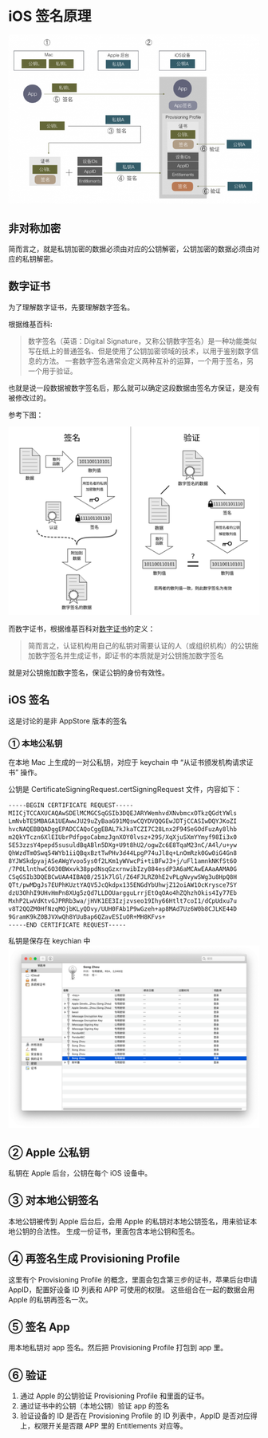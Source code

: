 # iOS 签名原理

![sign](./sign4-768x517.png)

## 非对称加密
简而言之，就是私钥加密的数据必须由对应的公钥解密，公钥加密的数据必须由对应的私钥解密。

## 数字证书
为了理解数字证书，先要理解数字签名。

根据维基百科:
> 数字签名（英语：Digital Signature，又称公钥数字签名）是一种功能类似写在纸上的普通签名、但是使用了公钥加密领域的技术，以用于鉴别数字信息的方法。
> 一套数字签名通常会定义两种互补的运算，一个用于签名，另一个用于验证。

也就是说一段数据被数字签名后，那么就可以确定这段数据由签名方保证，是没有被修改过的。

参考下图：

![digital_sig](./Digital_Signature_diagram_zh-CN.svg)


而数字证书，根据维基百科对[数字证书](https://zh.wikipedia.org/wiki/公開金鑰認證)的定义：
> 简而言之，认证机构用自己的私钥对需要认证的人（或组织机构）的公钥施加数字签名并生成证书，即证书的本质就是对公钥施加数字签名


就是对公钥施加数字签名，保证公钥的身份有效性。

## iOS 签名

这是讨论的是非 AppStore 版本的签名


### ① 本地公私钥
在本地 Mac 上生成的一对公私钥，对应于 keychain 中 “从证书颁发机构请求证书” 操作。

公钥是 CertificateSigningRequest.certSigningRequest 文件，内容如下：

```
-----BEGIN CERTIFICATE REQUEST-----
MIICjTCCAXUCAQAwSDElMCMGCSqGSIb3DQEJARYWemhvdXNvbmcxOTkzQGdtYWls
LmNvbTESMBAGA1UEAwwJU29uZyBaaG91MQswCQYDVQQGEwJDTjCCASIwDQYJKoZI
hvcNAQEBBQADggEPADCCAQoCggEBAL7kJkaTCZI7C28Lnx2F94SeGOdFuzAy8lhb
m2QkYTczn6XlEIUbrPdfpgoCabmzJgnXOY0lvsz+29S/XqXjuSXmYYmyf98Ii3x0
SE53zzsY4pepd5susuldBqABln5DXg+U9t8hU2/ogwZc6E8TqaM23nC/A4l/u+yw
QhWzdTm0Swq54WYb1iiQBqxBztTwPHv3d44LpgP74uJl8q+LnOmRzk0Gw0iG4Gn8
8YJWSkdpyajASeAWgYvoo5ys0f2LKm1yWVwcPi+tiBFwJ3+j/uFl1amnkNKfSt6O
/7P0LlnthwC6O30BWxvk38ppdNsqGzxrnwibIzy884esdP3A6aMCAwEAAaAAMA0G
CSqGSIb3DQEBCwUAA4IBAQB/251k7lGl/Z64FJLRZ0hE2vPLgNvywSWg3u8HpQ8H
QTt/pwMDgJs7EUPhKUztYAQV5JcQkdpx135ENGdYbUhwjZ12oiAW1OcKrysce7SY
dzU3OhhI9UHvHmPn8XUg5zQd7LLDOUargguLrrjEtOqOAo4hZQhzhOkis4Iy77Eb
MxhP2LwVdKtvGJPRRb3wa/jHVK1EE3Izjzvseo19Ihy66Htlt7coI1/dCpUdxu7u
v8T2QQZM0HfNzqMOjbKLyQDvy/UUH0FAb1P9wGzeh+ap8MAd7Uz6W0b8CJLKE44D
9GramK9kZ0BJVXwQh8YUuBap6QZavESIuOR+MH8KFvs+
-----END CERTIFICATE REQUEST-----

```

私钥是保存在 keychian 中  
![mac_private](./mac_private.png)

## ② Apple 公私钥
私钥在 Apple 后台，公钥在每个 iOS 设备中。

## ③ 对本地公钥签名 
本地公钥被传到 Apple 后台后，会用 Apple 的私钥对本地公钥签名，用来验证本地公钥的合法性。
生成一份证书，里面包含本地公钥和签名。


## ④ 再签名生成 Provisioning Profile
这里有个 Provisioning Profile 的概念，里面会包含第三步的证书，苹果后台申请 AppID，配置好设备 ID 列表和 APP 可使用的权限。
这些组合在一起的数据会用 Apple 的私钥再签名一次。

## ⑤ 签名 App
用本地私钥对 app 签名。然后把 Provisioning Profile 打包到 app 里。

## ⑥ 验证
1. 通过 Apple 的公钥验证 Provisioning Profile 和里面的证书。
2. 通过证书中的公钥（本地公钥）验证 app 的签名
3. 验证设备的 ID 是否在 Provisioning Profile 的 ID 列表中，AppID 是否对应得上，权限开关是否跟 APP 里的 Entitlements 对应等。


